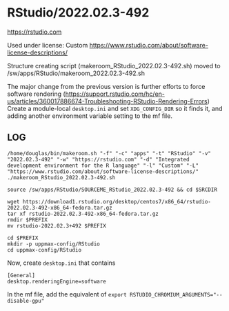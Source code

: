RStudio/2022.02.3-492
=====================

<https://rstudio.com>

Used under license:
Custom
<https://www.rstudio.com/about/software-license-descriptions/>

Structure creating script (makeroom_RStudio_2022.02.3-492.sh) moved to /sw/apps/RStudio/makeroom_2022.02.3-492.sh


The major change from the previous version is further efforts to force software
rendering
(https://support.rstudio.com/hc/en-us/articles/360017886674-Troubleshooting-RStudio-Rendering-Errors)
Create a module-local `desktop.ini` and set `XDG_CONFIG_DIR` so it finds it,
and adding another environment variable setting to the mf file.



LOG
---

    /home/douglas/bin/makeroom.sh "-f" "-c" "apps" "-t" "RStudio" "-v" "2022.02.3-492" "-w" "https://rstudio.com" "-d" "Integrated development environment for the R language" "-l" "Custom" "-L" "https://www.rstudio.com/about/software-license-descriptions/"
    ./makeroom_RStudio_2022.02.3-492.sh

    source /sw/apps/RStudio/SOURCEME_RStudio_2022.02.3-492 && cd $SRCDIR

    wget https://download1.rstudio.org/desktop/centos7/x86_64/rstudio-2022.02.3-492-x86_64-fedora.tar.gz
    tar xf rstudio-2022.02.3-492-x86_64-fedora.tar.gz 
    rmdir $PREFIX
    mv rstudio-2022.02.3+492 $PREFIX

    cd $PREFIX
    mkdir -p uppmax-config/RStudio
    cd uppmax-config/RStudio

Now, create `desktop.ini` that contains

    [General]
    desktop.renderingEngine=software

In the mf file, add the equivalent of `export RSTUDIO_CHROMIUM_ARGUMENTS="--disable-gpu"`


